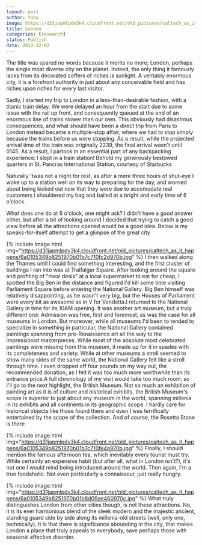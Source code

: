 ```yaml
---
layout: post
author: Yubo
image: https://d31japmlpdv3k4.cloudfront.net/old_pictures/caltech_as_it_happens/6a0105349b8251970b01b7c710fc05970b.jpg
title: London 
categories: [research]
status: Publish
date: 2014-12-02
---
```



The title was spared no words because it merits no more; London, perhaps the single most diverse city on the planet. Indeed, the only thing it famously lacks from its decorated coffers of riches is sunlight. A veritably enormous city, it is a forefront authority in just about any conceivable field and has riches upon riches for every last visitor.

Sadly, I started my trip to London in a less-than-desirable fashion, with a titanic train delay. We were delayed an hour from the start due to some issue with the rail up front, and consequently queued at the end of an enormous line of trains slower than our own. This obviously had disastrous consequences, and what should have been a direct trip from Paris to London instead became a multiple-stop affair, where we had to stop simply because the trains before us were stopping. As a result, while the projected arrival time of the train was originally 2239, the final arrival wasn't until 0145. As a result, I partook in an essential part of any backpacking experience: I slept in a train station! Behold my generously bestowed quarters in St. Pancras International Station, courtesy of Starbucks

Naturally 'twas not a night for rest, as after a mere three hours of shut-eye I woke up to a station well on its way to preparing for the day, and worried about being kicked out now that they were due to accomodate real customers I shouldered my bag and bailed at a bright and early time of 6 o'clock.

What does one do at 6 o'clock, one might ask? I didn't have a good answer either, but after a bit of looking around I decided that trying to catch a good view before all the attractions opened would be a good idea. Below is my speaks-for-itself attempt to get a glimpse of the great city

{% include image.html img="https://d31japmlpdv3k4.cloudfront.net/old_pictures/caltech_as_it_happens/6a0105349b8251970b01b7c710fc2d970b.jpg" %}
I then walked along the Thames until I could find something interesting, and the first cluster of buildings I ran into was at Tralfalgar Square. After looking around the square and profiting of "meal deals" at a local supermarket to eat for cheap, I spotted the Big Ben in the distance and figured I'd kill some time visiting Parliament Square before entering the National Gallery. Big Ben himself was relatively disappointing, as he wasn't very big, but the Houses of Parliament were every bit as awesome as in V for Vendetta.I returned to the National Gallery in time for its 10AM opening. It was another art museum, but a truly different one: Admission was free, first and foremost, as was the case for all museums in London. But moreover, while all museums I'd been to tended to specialize in something in particular, the National Gallery contained paintings spanning from pre-Renaissance art all the way to the Impressionist masterpieces. While most of the absolute most celebrated paintings were missing from this museum, it made up for it in spades with its completeness and variety. While at other museums a stroll seemed to show many sides of the same world, the National Gallery felt like a stroll through time. I even dropped off four pounds on my way out, the recommended donation, as I felt it was too much more worthwhile than its entrance price.A full chronology of my visit would take too much room, so I'll go to the next highlight, the British Museum. Not so much an exhibition of painting art as it is of culture and historical exhibits, the British Museum's scope is superior to just about any museum in the world, spanning millenia in its exhibits and all continents in its geographic scope. I hardly care for historical objects like those found there and even I was terrifically entertained by the scope of the collection. And of course, the Rosetta Stone is there

{% include image.html img="https://d31japmlpdv3k4.cloudfront.net/old_pictures/caltech_as_it_happens/6a0105349b8251970b01b7c710fe4a970b.jpg" %}
Finally, I should mention the famous afternoon tea, which inevitably every tourist must try. While certainly an expensive habit (but after all, what in London isn't?), it's not one I would mind being introduced around the world. Then again, I'm a true foodaholic. Not even particularly a connaisseur, just really hungry.


{% include image.html img="https://d31japmlpdv3k4.cloudfront.net/old_pictures/caltech_as_it_happens/6a0105349b8251970b01b8d09ae460970c.jpg" %}
What truly distinguishes London from other cities though, is not these attractions. No, it is its ever harmonious blend of the sleek modern and the majestic ancient, standing guard side by side along its millenia-old streets (well, only one, technically). It is that there is significance abounding in the city, that makes London a place that truly appeals to everybody, save perhaps those with seasonal affective disorder.

